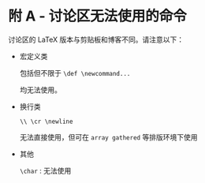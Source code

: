 # 附 A - 讨论区无法使用的命令

  讨论区的 LaTeX 版本与剪贴板和博客不同。请注意以下：
  
  - 宏定义类
    
    包括但不限于 `\def \newcommand...`
    
    均无法使用。
    
  - 换行类
    
    `\\ \cr \newline`
    
    无法直接使用，但可在 `array gathered` 等排版环境下使用
    
  - 其他
    
    `\char` : 无法使用